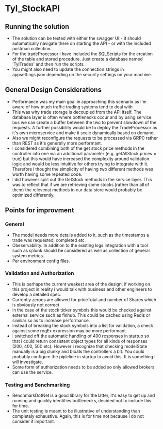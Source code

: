 # Tyl_StockAPI

## Running the solution

- The solution can be tested with either the swagger UI - it should automatically navigate there on starting the API - or with the included postman collection.
- For the tradeProcessor i have included the SQLScripts for the creation of the table and stored procedure. Just create a database named 'TylTrades' and then run the scripts. 
- You might also need to update the connection strings in appsettings.json depending on the security settings on your machine.

## General Design Considerations

- Performance was my main goal in approaching this scenario as i'm aware of how much traffic trading systems tend to deal with.
- This was why trade storage is decoupled from the API itself. The database layer is often where bottlenecks occur and by using service bus we can create a buffer between the two to prevent slowdown of the requests. A further possibility would be to deploy the TradeProcessor as
  it's own microservice and make it scale dynamically based on demand.
- Also we might reconfigure the requests to be processed via GRPC rather than REST as it's generally more performant.
- I considered combining both of the get stock price methods in the controller into one via an additional parameter (e.g. getAllStock prices = true) but this would have increased the complexity around validation logic and would be less intuitive for others trying to integrate with it. 
   Therefore i thought the simplicity of having two different methods was worth having some repeated code. 
- I did however split out the GetStock methods in the service layer. This was to reflect that if we are retrieving some stocks (rather than all of them) the relevenat
  methods in our data store would probably be optimized differently.

## Points for improvment

### General
- The model needs more details added to it, such as the timestamps a trade was requested, completed etc.  
- Obeservability. In addition to the existing logs integration with a tool such as splunk should be considered as well as collection of general system metrics.
- Per environment config files. 

### Validation and Authorization
- This is perhaps the current weakest area of the design, if working on this project in reality i would talk with business and other engineers to develop a detailed spec.
- Currently zeroes are allowed for priceTotal and number of Shares which is obviously not correct.
- In the case of the stock ticker symbols this would be checked against external service such as finhub. This could be cached using Redis or similiar so as to increase performance.
- Instead of breaking the stock symbols into a list for validation, a check against some regEx expression may be more performant.
- I switched off the automatic handling of 400 responses in startup so that i could return consistent object types for all kinds of responses (200, 400, 500 etc). However i recognize that
  checking modelState manually is a big clunky and bloats the controllers a bit. You could probably configure the pipleline in startup to avoid this. It is something i will investigate. 
- Some form of authorization needs to be added so only allowed brokers can use the service.

### Testing and Benchmarking
- BenchmarkDotNet is a good library for the latter, it's easy to get up and running and quickly identifies bottlenecks, decided not to include this for time. 
- The unit testing is meant to be illustrative of understanding than completely exhaustive. Again, this is for time not because i do not consider it important.
